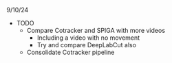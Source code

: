 9/10/24
- TODO
	- Compare Cotracker and SPIGA with more videos
		- Including a video with no movement
		- Try and compare DeepLabCut also
	- Consolidate Cotracker pipeline